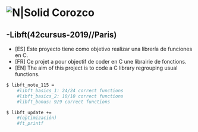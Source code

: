 # ![N|Solid](https://i.ibb.co/vsr6w99/original.png) Corozco
## -Libft(42cursus-2019//Paris)


* [ES] Este proyecto tiene como objetivo realizar una librería de funciones en C.
* [FR] Ce projet a pour objectif de coder en C une librairie de fonctions.
* [EN] The aim of this project is to code a C library regrouping usual functions.

```sh
$ libft_note_115 = 
    #libft_basics_1: 24/24 correct functions 
    #libft_basics_2: 10/10 correct functions 
    #libft_bonus: 9/9 correct functions

$ libft_update +=
    #(optimización)
    #ft_printf
```

